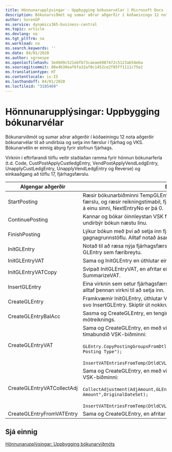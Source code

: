 ```yaml
---
title: Hönnunarupplýsingar - Uppbygging bókunarvélar | Microsoft Docs
description: Bókunarviðmót og sumar aðrar aðgerðir í kóðaeiningu 12 nota aðgerðir bókunarvélar til að undirbúa og setja inn færslur í fjárhag og VKS. Bókunarvélin er einnig ábyrg fyrir stofnun fjárhags.
author: SorenGP
ms.service: dynamics365-business-central
ms.topic: article
ms.devlang: na
ms.tgt_pltfrm: na
ms.workload: na
ms.search.keywords: ''
ms.date: 04/01/2020
ms.author: sgroespe
ms.openlocfilehash: 3e49d9c521ebfb73caeae6987472c5123ab54eba
ms.sourcegitcommit: 88e4b30eaf6fa32af0c1452ce2f85ff1111c75e2
ms.translationtype: HT
ms.contentlocale: is-IS
ms.lasthandoff: 04/01/2020
ms.locfileid: "3185469"
---
```

# <a name="design-details-posting-engine-structure"></a>Hönnunarupplýsingar: Uppbygging bókunarvélar
Bókunarviðmót og sumar aðrar aðgerðir í kóðaeiningu 12 nota aðgerðir bókunarvélar til að undirbúa og setja inn færslur í fjárhag og VKS. Bókunarvélin er einnig ábyrg fyrir stofnun fjárhags.  
  
 Virknin í eftirfarandi töflu veitir staðlaðan ramma fyrir hönnun bókunarferla (t.d. Code, CustPostApplyCustledgEntry, VendPostApplyVendLedgEntry, UnapplyCustLedgEntry, UnapplyVendLedgEntry og Reverse) og einkaaðgang að töflu 17, fjárhagsfærslu.  
  
|Algengar aðgerðir|Description|  
|-------------|---------------------------------------|  
|StartPosting|Ræsir bókunarbiðminni TempGLEntryBuf, læsir fjárhagsfærslu og töflu VSK-færslu, og ræsir reikningstímabil, fjárhagsdagbók og gengi. Ætti að kalla aðeins á einu sinni, NextEntryNo er þá 0.|  
|ContinuePosting|Kannar og bókar óinnleystan VSK fyrir fyrri færslu eykur NextTransactionNo og undirbýr bókun næstu línu.|  
|FinishPosting|Lýkur bókun með því að setja inn fjárhagsfærslur úr tímabundnu skyndimynni í gagnagrunnstöflu. Alltaf notað ásamt StartPosting. Leita að ósamræmi.|  
|InitGLEntry|Notað til að ræsa nýja fjárhagsfærslu fyrir Almenna færslubókarlínu. Skilar GLEntry sem færibreytu.|  
|InitGLEntryVAT|Sama og InitGLEntry en úthlutar einnig Mótreikningur nr. og SummarizeVAT.|  
|InitGLEntryVATCopy|Svipað InitGLEntryVAT, en afritar einnig bókunarflokksgögn úr VSK-færslu fyrir SummarizeVAT.|  
|InsertGLEntry|Eina virknin sem setur fjárhagsfærslu inn í altæka TempGLEntryBuf töflu. Notaðu alltaf þennan virkni til að setja inn.|  
|CreateGLEntry|Framkvæmir InitGLEntry, úthlutar Viðbótarupphæð gjaldmiðils og framkvæmir svo InsertGLEntry. Skiptir út nokkrum línum af kóða fyrir eina virkni.|  
|CreateGLEntryBalAcc|Sasma og CreateGLEntry, en tengir einnig Gerð mótreiknings og Númer mótreiknings.|  
|CreateGLEntryVAT|Sama og CreateGLEntry, en með viðbótarferli fyrir bókun flokka og vistunar í tímabundið VSK-biðminni:<br /><br /> `GLEntry.CopyPostingGroupsFromDtldCVBuf(DtldCVLedgEntryBuf,GenJnlLine."Gen. Posting Type");`<br /><br /> `InsertVATEntriesFromTemp(DtldCVLedgEntryBuf,GLEntry);`|  
|CreateGLEntryVATCollectAdj|Sama og CreateGLEntry, en með viðbótarsafni stillinga og vistunar í tímabundið VSK-biðminni:<br /><br /> `CollectAdjustment(AdjAmount,GLEntry.Amount,GLEntry."Additional-Currency Amount",OriginalDateSet);`<br /><br /> `InsertVATEntriesFromTemp(DtldCVLedgEntryBuf,GLEntry);`|  
|CreateGLEntryFromVATEntry|Sama og CreateGLEntry, en afritar einnig bókunarflokka úr VSK-færslu.|  
  
## <a name="see-also"></a>Sjá einnig  
 [Hönnunarupplýsingar: Uppbygging bókunarviðmóts](design-details-posting-interface-structure.md)